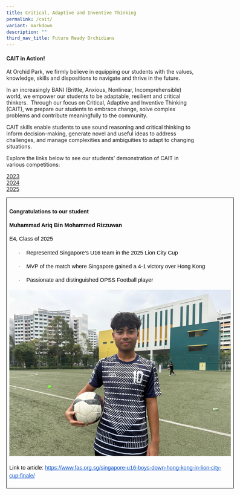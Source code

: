 ```yaml
---
title: Critical, Adaptive and Inventive Thinking
permalink: /cait/
variant: markdown
description: ""
third_nav_title: Future Ready Orchidians
---
```

<div>
	
<h4><strong>CAIT in Action!</strong></h4>
<p>At Orchid Park, we firmly believe in equipping our students with the values, knowledge, skills and dispositions to navigate and thrive in the future.</p>

<p>In an increasingly BANI (Brittle, Anxious, Nonlinear, Incomprehensible) world, we empower our students to be adaptable, resilient and critical thinkers.&nbsp; Through our focus on Critical, Adaptive and Inventive Thinking (CAIT), we prepare our students to embrace change, solve complex problems and contribute meaningfully to the community.</p>

<p>CAIT skills enable students to use sound reasoning and critical thinking to inform decision-making, generate novel and useful ideas to address challenges, and manage complexities and ambiguities to adapt to changing situations.</p>

<p>Explore the links below to see our students’ demonstration of CAIT in various competitions:<br>
	
<a href="/cait-2023/">2023</a><br>
<a href="/cait2024/">2024</a><br>
<a href="/cait2025/">2025</a>


<table style="border:none;border-collapse:collapse;table-layout:fixed;width:451.27559055118115pt"><colgroup><col></colgroup><tbody><tr style="height:0pt"><td style="border-left:solid #000000 1pt;border-right:solid #000000 1pt;border-bottom:solid #000000 1pt;border-top:solid #000000 1pt;vertical-align:top;padding:5pt 5pt 5pt 5pt;overflow:hidden;overflow-wrap:break-word;">
<h4>Congratulations to our student</h4>
<p style="line-height:1.38;margin-top:12pt;margin-bottom:12pt;" dir="ltr"><span style="font-size:11pt;font-family:Arial,sans-serif;color:#000000;background-color:transparent;font-weight:700;font-style:normal;font-variant:normal;text-decoration:none;vertical-align:baseline;white-space:pre;white-space:pre-wrap;">Muhammad Ariq Bin Mohammed Rizzuwan</span></p><p style="line-height:1.38;margin-top:12pt;margin-bottom:12pt;" dir="ltr"><span style="font-size:11pt;font-family:Arial,sans-serif;color:#000000;background-color:transparent;font-weight:400;font-style:normal;font-variant:normal;text-decoration:none;vertical-align:baseline;white-space:pre;white-space:pre-wrap;">E4, Class of 2025</span></p><p style="line-height:1.38;margin-left: 18pt;margin-top:12pt;margin-bottom:12pt;" dir="ltr"><span style="font-size:11pt;font-family:Arial,sans-serif;color:#000000;background-color:transparent;font-weight:400;font-style:normal;font-variant:normal;text-decoration:none;vertical-align:baseline;white-space:pre;white-space:pre-wrap;">·</span><span style="font-size:6.999999999999999pt;font-family:'Times New Roman',serif;color:#000000;background-color:transparent;font-weight:400;font-style:normal;font-variant:normal;text-decoration:none;vertical-align:baseline;white-space:pre;white-space:pre-wrap;"> &nbsp; &nbsp; &nbsp; </span><span style="font-size:11pt;font-family:Arial,sans-serif;color:#000000;background-color:transparent;font-weight:400;font-style:normal;font-variant:normal;text-decoration:none;vertical-align:baseline;white-space:pre;white-space:pre-wrap;">Represented Singapore’s U16 team in the 2025 Lion City Cup</span></p><p style="line-height:1.38;margin-left: 18pt;margin-top:12pt;margin-bottom:12pt;" dir="ltr"><span style="font-size:11pt;font-family:Arial,sans-serif;color:#000000;background-color:transparent;font-weight:400;font-style:normal;font-variant:normal;text-decoration:none;vertical-align:baseline;white-space:pre;white-space:pre-wrap;">·</span><span style="font-size:6.999999999999999pt;font-family:'Times New Roman',serif;color:#000000;background-color:transparent;font-weight:400;font-style:normal;font-variant:normal;text-decoration:none;vertical-align:baseline;white-space:pre;white-space:pre-wrap;"> &nbsp; &nbsp; &nbsp; </span><span style="font-size:11pt;font-family:Arial,sans-serif;color:#000000;background-color:transparent;font-weight:400;font-style:normal;font-variant:normal;text-decoration:none;vertical-align:baseline;white-space:pre;white-space:pre-wrap;">MVP of the match where Singapore gained a 4-1 victory over Hong Kong</span></p><p style="line-height:1.38;margin-left: 18pt;margin-top:12pt;margin-bottom:12pt;" dir="ltr"><span style="font-size:11pt;font-family:Arial,sans-serif;color:#000000;background-color:transparent;font-weight:400;font-style:normal;font-variant:normal;text-decoration:none;vertical-align:baseline;white-space:pre;white-space:pre-wrap;">·</span><span style="font-size:6.999999999999999pt;font-family:'Times New Roman',serif;color:#000000;background-color:transparent;font-weight:400;font-style:normal;font-variant:normal;text-decoration:none;vertical-align:baseline;white-space:pre;white-space:pre-wrap;"> &nbsp; &nbsp; &nbsp; </span><span style="font-size:11pt;font-family:Arial,sans-serif;color:#000000;background-color:transparent;font-weight:400;font-style:normal;font-variant:normal;text-decoration:none;vertical-align:baseline;white-space:pre;white-space:pre-wrap;">Passionate and distinguished OPSS Football player</span></p><p style="line-height:1.38;margin-top:12pt;margin-bottom:12pt;" dir="ltr"><span style="font-size:11pt;font-family:Arial,sans-serif;color:#000000;background-color:transparent;font-weight:400;font-style:normal;font-variant:normal;text-decoration:none;vertical-align:baseline;white-space:pre;white-space:pre-wrap;"><img src="/images/Achievements/Alumni/Ariq_Football.jpg"></span></p><p style="line-height:1.38;margin-top:12pt;margin-bottom:12pt;" dir="ltr"><span style="font-size:11pt;font-family:Arial,sans-serif;color:#000000;background-color:transparent;font-weight:400;font-style:normal;font-variant:normal;text-decoration:none;vertical-align:baseline;white-space:pre;white-space:pre-wrap;">Link to article:</span><a style="text-decoration:none;" href="https://www.fas.org.sg/singapore-u16-boys-down-hong-kong-in-lion-city-cup-finale/"><span style="font-size:11pt;font-family:Arial,sans-serif;color:#000000;background-color:transparent;font-weight:400;font-style:normal;font-variant:normal;text-decoration:none;vertical-align:baseline;white-space:pre;white-space:pre-wrap;"> </span><span style="font-size:11pt;font-family:Arial,sans-serif;color:#1155cc;background-color:transparent;font-weight:400;font-style:normal;font-variant:normal;text-decoration:underline;-webkit-text-decoration-skip:none;text-decoration-skip-ink:none;vertical-align:baseline;white-space:pre;white-space:pre-wrap;">https://www.fas.org.sg/singapore-u16-boys-down-hong-kong-in-lion-city-cup-finale/</span></a></p></td></tr></tbody></table>

	
</p></div>